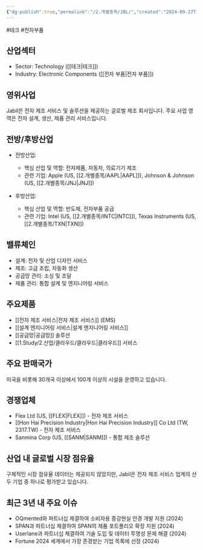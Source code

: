 ```yaml
---
{"dg-publish":true,"permalink":"/2.개별종목/JBL/","created":"2024-09-27T18:38:36.629+09:00","updated":"2025-06-03T20:05:59.644+09:00"}
---
```


#테크 #전자부품 

## 산업섹터

- Sector: Technology ([[테크\|테크]])
- Industry: Electronic Components ([[전자 부품\|전자 부품]])

## 영위사업

Jabil은 전자 제조 서비스 및 솔루션을 제공하는 글로벌 제조 회사입니다. 주요 사업 영역은 전자 설계, 생산, 제품 관리 서비스입니다.

## 전방/후방산업

- 전방산업:
    
    - 핵심 산업 및 역할: 전자제품, 자동차, 의료기기 제조
    - 관련 기업: Apple (US, [[2.개별종목/AAPL\|AAPL]]), Johnson & Johnson (US, [[2.개별종목/JNJ\|JNJ]])
    
- 후방산업:
    
    - 핵심 산업 및 역할: 반도체, 전자부품 공급
    - 관련 기업: Intel (US, [[2.개별종목/INTC\|INTC]]), Texas Instruments (US, [[2.개별종목/TXN\|TXN]])
    

## 밸류체인

- 설계: 전자 및 산업 디자인 서비스
- 제조: 고급 조립, 자동화 생산
- 공급망 관리: 소싱 및 조달
- 제품 관리: 통합 설계 및 엔지니어링 서비스

## 주요제품

- [[전자 제조 서비스\|전자 제조 서비스]] (EMS)
- [[설계 엔지니어링 서비스\|설계 엔지니어링 서비스]]
- [[공급망\|공급망]] 솔루션
- [[1.Study/2.산업/클라우드/클라우드\|클라우드]] 서비스

## 주요 판매국가

미국을 비롯해 30개국 이상에서 100개 이상의 시설을 운영하고 있습니다.

## 경쟁업체

- Flex Ltd (US, [[FLEX\|FLEX]]) - 전자 제조 서비스
- [[Hon Hai Precision Industry\|Hon Hai Precision Industry]] Co Ltd (TW, 2317.TW) - 전자 제조 서비스
- Sanmina Corp (US, [[SANM\|SANM]]) - 통합 제조 솔루션

## 산업 내 글로벌 시장 점유율

구체적인 시장 점유율 데이터는 제공되지 않았지만, Jabil은 전자 제조 서비스 업계의 선두 기업 중 하나로 평가받고 있습니다.

## 최근 3년 내 주요 이슈

- OQmented와 파트너십 체결하여 소비자용 증강현실 안경 개발 지원 (2024)
- SPAN과 파트너십 체결하여 SPAN의 제품 포트폴리오 확장 지원 (2024)
- Userlane과 파트너십 체결하여 기술 도입 및 데이터 투명성 문제 해결 (2024)
- Fortune 2024 세계에서 가장 존경받는 기업 목록에 선정 (2024)